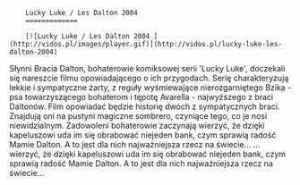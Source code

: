 
        Lucky Luke / Les Dalton 2004 
        =============
        
        [![Lucky Luke / Les Dalton 2004 ](http://vidos.pl/images/player.gif)](http://vidos.pl/lucky-luke-les-dalton-2004)
        
        
 Słynni Bracia Dalton, bohaterowie komiksowej serii 'Lucky Luke', doczekali się nareszcie filmu opowiadającego o ich przygodach. Serię charakteryzują lekkie i sympatyczne żarty, z reguły wyśmiewające nierozgarniętego Bzika - psa towarzyszącego bohaterom i tępotę Avarella - najwyższego z braci Daltonów. Film opowiadać będzie historię dwóch z sympatycznych braci. Znajdują oni na pustyni magiczne sombrero, czyniące tego, co je nosi niewidzialnym. Zadowoleni bohaterowie zaczynają wierzyć, że dzięki kapeluszowi uda im się obrabować niejeden bank, czym sprawią radość Mamie Dalton. A to jest dla nich najważniejsza rzecz na świecie...  ... wierzyć, że dzięki kapeluszowi uda im się obrabować niejeden bank, czym sprawią radość Mamie Dalton. A to jest dla nich najważniejsza rzecz na świecie...
    